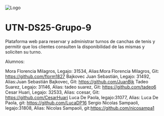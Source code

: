 ![Logo](![Image](https://github.com/user-attachments/assets/81ac4d09-2ff9-485a-bc79-a30ba9ceba12))

# UTN-DS25-Grupo-9

Plataforma web para reservar y administrar turnos de canchas de tenis y permitir que los clientes consulten la disponibilidad de las mismas y soliciten su turno.

Alumnos:

Mora Florencia Milagros, Legajo: 31534, Alias:Mora Florencia Milagros, Git: https://github.com/florm1827
Bajkovec Juan Sebastián, Legajo: 31492, Alias:Juan Sebastián Bajkovec, Git: https://github.com/JuanBjk 
Tadeo Suarez, Legajo: 31146, Alias: tadeo suarez, Git: https://github.com/tadeo6 
Cesar Huari, Legajo: 32533, Alias: ccesar, Git: https://github.com/CesarHuari 
Luca De Paola, legajo:31077, Alias: Luca De Paola, git: https://github.com/LucaDP16 
Sergio Nicolas Sampaoli, legajo:31808, Alias: Nicolas Sampaoli, git:https://github.com/nicosampa1
